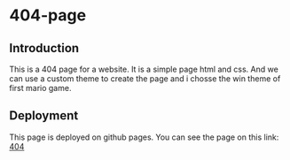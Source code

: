 # 404-page

## Introduction

This is a 404 page for a website. It is a simple page html and css. And we can use a custom theme to create the page and i chosse the win theme of first mario game.

## Deployment

This page is deployed on github pages. You can see the page on this link: [404](https://alexandrevdw.github.io/404-page/)